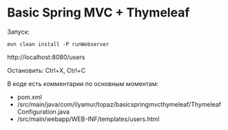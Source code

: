 # Basic Spring MVC + Thymeleaf

Запуск:

```
mvn clean install -P runWebserver
```

http://localhost:8080/users

Остановить: Ctrl+X, Ctrl+C

В коде есть комментарии по основным моментам:

* pom.xml
* /src/main/java/com/ilyamur/topaz/basicspringmvcthymeleaf/ThymeleafConfiguration.java
* /src/main/webapp/WEB-INF/templates/users.html
